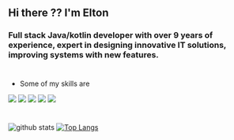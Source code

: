 ## Hi there ?? I'm Elton

### Full stack Java/kotlin developer with over 9 years of experience, expert in designing innovative IT solutions, improving systems with new features.

#

* Some of my skills are
<img src="https://img.shields.io/badge/Java-%23007396.svg?&style=flat-square&logo=java&logoColor=white" />
<img src="https://img.shields.io/badge/kotlin-%230095D5.svg?&style=flat-square&logo=kotlin&logoColor=white"/>
<img src="https://img.shields.io/badge/ANDROID-%23339933.svg?&style=flat-square&logo=android&logoColor=white" />
<img src="https://img.shields.io/badge/ANGULAR-%23339933.svg?&style=flat-square&logo=angular&logoColor=white" />
<img src="https://img.shields.io/badge/Javascript-%23F7DF1E.svg?&style=flat-square&logo=javascript&logoColor=black" />

#

![github stats](https://github-readme-stats.vercel.app/api?username=emmoro&show_icons=true&theme=dark)
[![Top Langs](https://github-readme-stats-r4815ov66.vercel.app/api/top-langs/?username=emmoro&theme=dark&hide=html&layout=compact)](https://github.com/anuraghazra/github-readme-stats)

